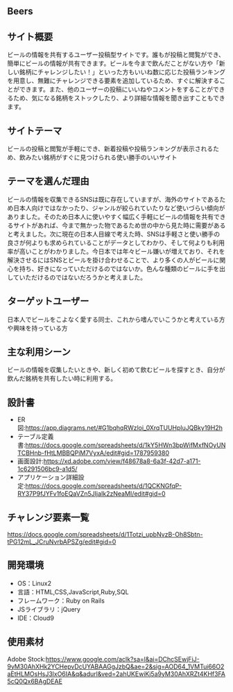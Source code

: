 ## Beers

## サイト概要
ビールの情報を共有するユーザー投稿型サイトです。誰もが投稿と閲覧ができ、簡単にビールの情報が共有できます。ビールを今まで飲んだことがない方や「新しい銘柄にチャレンジしたい！」といった方もいいね数に応じた投稿ランキングを用意し、無難にチャレンジできる要素を追加しているため、すぐに解決することができます。また、他のユーザーの投稿にいいねやコメントをすることができるため、気になる銘柄をストックしたり、より詳細な情報を聞き出すこともできます。

## サイトテーマ
ビールの投稿と閲覧が手軽にでき、新着投稿や投稿ランキングが表示されるため、飲みたい銘柄がすぐに見つけられる使い勝手のいいサイト

## テーマを選んだ理由
ビールの情報を収集できるSNSは既に存在していますが、海外のサイトであるため日本人向けではなかったり、ジャンルが絞られていたりなど使いづらい傾向がありました。そのため日本人に使いやすく幅広く手軽にビールの情報を共有できるサイトがあれば、今まで無かった物であるため世の中から見た時に需要があると考えました。次に現在の日本人目線で考えた時、SNSは手軽さと使い勝手の良さが何よりも求められていることがデータとしてわかり、そして何よりも利用率が高いことがわかりました。今日本では年々ビール嫌いが増えており、それを解決させるにはSNSとビールを掛け合わせることで、より多くの人がビールに関心を持ち、好きになっていただけるのではないか。色んな種類のビールに手を出していただけるのではないだろうかと考えました。

## ターゲットユーザー
日本人でビールをこよなく愛する同士、これから嗜んでいこうかと考えている方や興味を持っている方

## 主な利用シーン
ビールの情報を収集したいときや、新しく初めて飲むビールを探すとき、自分が飲んだ銘柄を共有したい時に利用する。

## 設計書
- ER図:https://app.diagrams.net/#G1bqhqRWzloi_0XrqTUUHpluJQBky19H2h
- テーブル定義書:https://docs.google.com/spreadsheets/d/1kY5HWn3bpWifMxfNOyUNTCBHnb-fHtLMBBQPiM7VyxA/edit#gid=1787959380
- 画面設計:https://xd.adobe.com/view/f48678a8-6a3f-42d7-a171-1c6291506bc9-a1d5/
- アプリケーション詳細設定:https://docs.google.com/spreadsheets/d/1QCKNGfqP-RY37P9fJYFv1foEQaVZn5JIjaIk2zNeaMI/edit#gid=0

## チャレンジ要素一覧
https://docs.google.com/spreadsheets/d/1Totzi_upbNvzB-Oh8Sbtn-tPG12mL_JCruNvrbAPSZg/edit#gid=0

## 開発環境
- OS：Linux2
- 言語：HTML,CSS,JavaScript,Ruby,SQL
- フレームワーク：Ruby on Rails
- JSライブラリ：jQuery
- IDE：Cloud9

## 使用素材
 Adobe Stock:https://www.google.com/aclk?sa=l&ai=DChcSEwjFiJ-9yM30AhXHk2YCHepvDcUYABAAGgJzbQ&ae=2&sig=AOD64_1VMTui66O2aEtHLMOsHsJ3lxO6IA&q&adurl&ved=2ahUKEwiKj5a9yM30AhXRZt4KHf3FA5cQ0Qx6BAgDEAE
